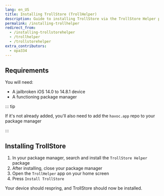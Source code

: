 ```yaml
---
lang: en_US
title: Installing TrollStore (TrollHelper)
description: Guide to installing TrollStore via the TrollStore Helper package
permalink: /installing-trollhelper
redirect_from:
  - /installing-trollstorehelper
  - /trollhelper
  - /trollstorehelper
extra_contributors:
  - opa334
---
```


## Requirements

You will need:
- A jailbroken iOS 14.0 to 14.8.1 device
- A functioning package manager

::: tip

If it's not already added, you'll also need to add the `havoc.app` repo to your package manager

:::

## Installing TrollStore

1. In your package manager, search and install the `TrollStore Helper` package
1. After installing, close your package manager
1. Open the `TrollHelper` app on your home screen
1. Press `Install TrollStore`

Your device should respring, and TrollStore should now be installed.